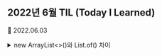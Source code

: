 ## 2022년 6월 TIL (Today I Learned)

:pushpin: 2022.06.03
<details> 
<summary> new ArrayList<>()와 List.of() 차이 </summary>
`List list = new ArrayList<>();` 와 `List.of()`는 모두 Java에서 리스트를 생성하는 방법이다.
그러나 둘 사이에는 몇 가지 중요한 차이점이 있다.

- 가변성
  - `ArrayList`은 **가변적인 리스트**이다. 즉 요소를 추가하거나 제거할 수 있다.
  - `List.of()`는 **불변적인 리스트**이다. 생성된 후에는 크기와 요소를 변경할 수 없다. 따라서 추가 또는 제거를
  시도하면 UnsupportedOperationException이 발생한다.
- Null 요소
  - `ArrayList`은 null 요소를 허용한다. 따라서 list.add(null); 와 같이 null을 추가할 수 있다.
  - `List.of`는 null 요소를 허용하지 않는다.
- 크기 조정 (Resizing)
  - `ArrayList`은 내부적으로 크기를 동적으로 조정할 수 있다. 요소가 추가될 때 자동으로 크기를 조정하여 추가 요소를 수용한다.
  - `List.of()`로 생성된 리스트의 크기는 고정되어 있으며 변경할 수 없다. 따라서 생성 시에 전달된 요소의 수가 최종 크기가 된다.
- 생성 방식
  - `ArrayList`은 생성자를 통해 생성되며 new ArrayList<>()와 같이 인스턴스를 생성한다.
  - `List.of()`는 정적 팩토리 메서드로 제공된다. 즉 List.of()와 같이 호출하여 새로운 불변 리스트를 생성한다.


```Java
public class ListExample {
	public static void main(String[] args) {
		// ArrayList 사용
        List<String> arrayList = new ArrayList<>();
		arrayList.add("apple");
		arrayList.add("strawberry");
		System.out.println("ArrayList: " + arrayList);
		
		// List.of() 사용
        List<String> list = List.of("apple", "strawberry");
		System.out.println("List.of(): " + list);
    }
}
```

```
ArrayList: [apple, strawberry]
List.of(): [apple, strawberry]
```

</details>